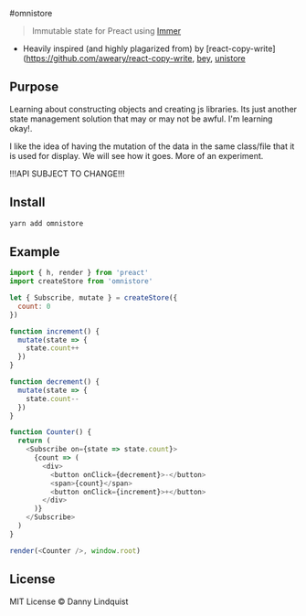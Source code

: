 #omnistore

> Immutable state for Preact using [Immer](https://github.com/mweststrate/immer)

- Heavily inspired (and highly plagarized from) by [react-copy-write](https://github.com/aweary/react-copy-write, [bey](https://github.com/jamiebuilds/bey), [unistore](https://github.com/developit/unistore)

## Purpose

Learning about constructing objects and creating js libraries. Its just another state management solution that may or may not be awful. I'm learning okay!.

I like the idea of having the mutation of the data in the same class/file that it is used for display. We will see how it goes. More of an experiment.

!!!API SUBJECT TO CHANGE!!!

## Install

```sh
yarn add omnistore
```

## Example

```js
import { h, render } from 'preact'
import createStore from 'omnistore'

let { Subscribe, mutate } = createStore({
  count: 0
})

function increment() {
  mutate(state => {
    state.count++
  })
}

function decrement() {
  mutate(state => {
    state.count--
  })
}

function Counter() {
  return (
    <Subscribe on={state => state.count}>
      {count => (
        <div>
          <button onClick={decrement}>-</button>
          <span>{count}</span>
          <button onClick={increment}>+</button>
        </div>
      )}
    </Subscribe>
  )
}

render(<Counter />, window.root)
```

## License

MIT License © Danny Lindquist
